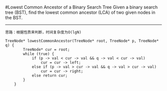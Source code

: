 #Lowest Common Ancestor of a Binary Search Tree
Given a binary search tree (BST), find the lowest common ancestor (LCA) of two given nodes in the BST.



---



```
思路：根据性质来判断，时间复杂度为O(lgN)

TreeNode* lowestCommonAncestor(TreeNode* root, TreeNode* p, TreeNode* q) {
        TreeNode* cur = root;
        while (true) {
            if (p -> val < cur -> val && q -> val < cur -> val)
                cur = cur -> left;
            else if (p -> val > cur -> val && q -> val > cur -> val)
                cur = cur -> right;
            else return cur; 
        }
    }
```